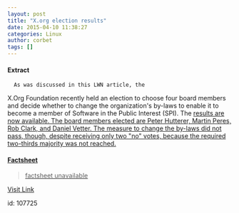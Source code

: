 ```yaml
---
layout: post
title: "X.org election results"
date: 2015-04-10 11:38:27
categories: Linux
author: corbet
tags: []
---
```



#### Extract
>
      As was discussed in this LWN article, the
X.Org Foundation recently held an election to choose four board members and
decide whether to change the organization's by-laws to enable it to become
a member of Software in the Public Interest (SPI).  The <a
href="http://www.x.org/wiki/BoardOfDirectors/Elections/2015Results/">results
are now available.  The board members elected are Peter Hutterer, Martin
Peres, Rob Clark, and Daniel Vetter.  The measure to change the by-laws did
not pass, though, despite receiving only two "no" votes, because the
required two-thirds majority was not reached.
      
      

#### Factsheet
>factsheet unavailable

[Visit Link](http://lwn.net/Articles/639917/rss)

id:  107725
